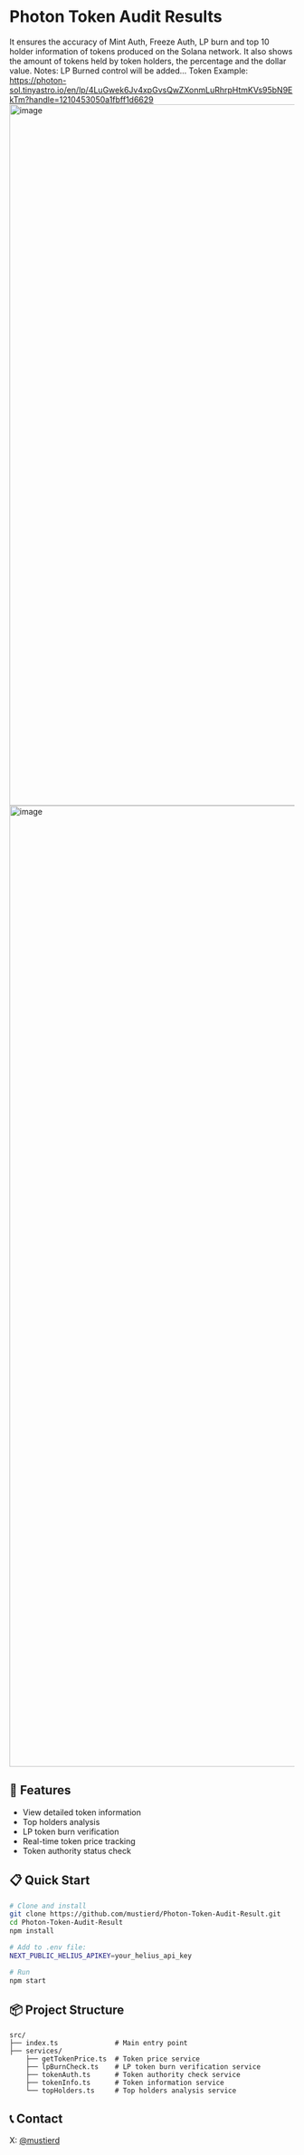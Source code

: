 # Photon Token Audit Results

It ensures the accuracy of Mint Auth, Freeze Auth, LP burn and top 10 holder information of tokens produced on the Solana network. It also shows the amount of tokens held by token holders, the percentage and the dollar value.
Notes: LP Burned control will be added...
Token Example: https://photon-sol.tinyastro.io/en/lp/4LuGwek6Jv4xpGvsQwZXonmLuRhrpHtmKVs95bN9EkTm?handle=1210453050a1fbff1d6629 
<img width="1238" alt="image" src="https://github.com/user-attachments/assets/821c0549-e2c6-4409-a3f1-da767134bf47" />
<img width="1697" alt="image" src="https://github.com/user-attachments/assets/cbe6dee9-81ef-43fd-a2c8-4eb1859005b6" />

## 🚀 Features

- View detailed token information
- Top holders analysis
- LP token burn verification
- Real-time token price tracking
- Token authority status check

## 📋️ Quick Start

```bash
# Clone and install
git clone https://github.com/mustierd/Photon-Token-Audit-Result.git
cd Photon-Token-Audit-Result
npm install

# Add to .env file:
NEXT_PUBLIC_HELIUS_APIKEY=your_helius_api_key

# Run
npm start
```

## 📦 Project Structure

```
src/
├── index.ts              # Main entry point
├── services/
    ├── getTokenPrice.ts  # Token price service
    ├── lpBurnCheck.ts    # LP token burn verification service
    ├── tokenAuth.ts      # Token authority check service
    ├── tokenInfo.ts      # Token information service
    └── topHolders.ts     # Top holders analysis service
```

## 📞 Contact

X: [@mustierd](https://x.com/mustierd)
